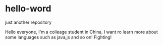 # hello-word
just another repository

Hello everyone, I'm a colleage student in China, I want ro learn more about some languages such as java,js and so on! Fighting!
